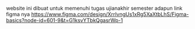 website ini dibuat untuk memenuhi tugas ujianakhir semester
adapun link figma nya 
https://www.figma.com/design/XrrIvngUs1xRg5XaXtbLhS/Figma-basics?node-id=601-9&t=G1ksvYTbkQgasrWp-1
